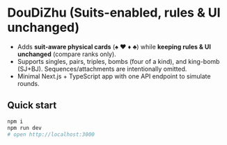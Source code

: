 # DouDiZhu (Suits-enabled, rules & UI unchanged)

- Adds **suit-aware physical cards** (♠ ♥ ♦ ♣) while **keeping rules & UI unchanged** (compare ranks only).
- Supports singles, pairs, triples, bombs (four of a kind), and king-bomb (SJ+BJ). Sequences/attachments are intentionally omitted.
- Minimal Next.js + TypeScript app with one API endpoint to simulate rounds.

## Quick start
```bash
npm i
npm run dev
# open http://localhost:3000
```
